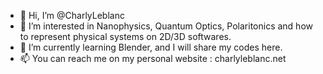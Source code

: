- 👋 Hi, I’m @CharlyLeblanc
- 👀 I’m interested in Nanophysics, Quantum Optics, Polaritonics and how to represent physical systems on 2D/3D softwares.
- 🌱 I’m currently learning Blender, and I will share my codes here.
- 📫 You can reach me on my personal website : charlyleblanc.net
